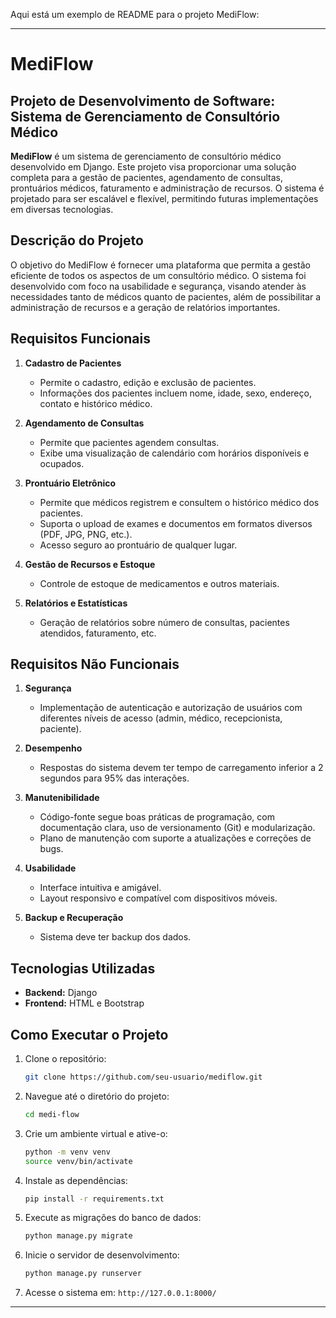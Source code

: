 Aqui está um exemplo de README para o projeto MediFlow:

---

# MediFlow

## Projeto de Desenvolvimento de Software: Sistema de Gerenciamento de Consultório Médico

**MediFlow** é um sistema de gerenciamento de consultório médico desenvolvido em Django. Este projeto visa proporcionar uma solução completa para a gestão de pacientes, agendamento de consultas, prontuários médicos, faturamento e administração de recursos. O sistema é projetado para ser escalável e flexível, permitindo futuras implementações em diversas tecnologias.

## Descrição do Projeto

O objetivo do MediFlow é fornecer uma plataforma que permita a gestão eficiente de todos os aspectos de um consultório médico. O sistema foi desenvolvido com foco na usabilidade e segurança, visando atender às necessidades tanto de médicos quanto de pacientes, além de possibilitar a administração de recursos e a geração de relatórios importantes.

## Requisitos Funcionais

1. **Cadastro de Pacientes**

   - Permite o cadastro, edição e exclusão de pacientes.
   - Informações dos pacientes incluem nome, idade, sexo, endereço, contato e histórico médico.

2. **Agendamento de Consultas**

   - Permite que pacientes agendem consultas.
   - Exibe uma visualização de calendário com horários disponíveis e ocupados.

3. **Prontuário Eletrônico**

   - Permite que médicos registrem e consultem o histórico médico dos pacientes.
   - Suporta o upload de exames e documentos em formatos diversos (PDF, JPG, PNG, etc.).
   - Acesso seguro ao prontuário de qualquer lugar.

4. **Gestão de Recursos e Estoque**

   - Controle de estoque de medicamentos e outros materiais.

5. **Relatórios e Estatísticas**
   - Geração de relatórios sobre número de consultas, pacientes atendidos, faturamento, etc.

## Requisitos Não Funcionais

1. **Segurança**

   - Implementação de autenticação e autorização de usuários com diferentes níveis de acesso (admin, médico, recepcionista, paciente).

2. **Desempenho**

   - Respostas do sistema devem ter tempo de carregamento inferior a 2 segundos para 95% das interações.

3. **Manutenibilidade**

   - Código-fonte segue boas práticas de programação, com documentação clara, uso de versionamento (Git) e modularização.
   - Plano de manutenção com suporte a atualizações e correções de bugs.

4. **Usabilidade**

   - Interface intuitiva e amigável.
   - Layout responsivo e compatível com dispositivos móveis.

5. **Backup e Recuperação**
   - Sistema deve ter backup dos dados.

## Tecnologias Utilizadas

- **Backend:** Django
- **Frontend:** HTML e Bootstrap

## Como Executar o Projeto

1. Clone o repositório:

   ```bash
   git clone https://github.com/seu-usuario/mediflow.git
   ```

2. Navegue até o diretório do projeto:

   ```bash
   cd medi-flow
   ```

3. Crie um ambiente virtual e ative-o:

   ```bash
   python -m venv venv
   source venv/bin/activate
   ```

4. Instale as dependências:

   ```bash
   pip install -r requirements.txt
   ```

5. Execute as migrações do banco de dados:

   ```bash
   python manage.py migrate
   ```

6. Inicie o servidor de desenvolvimento:

   ```bash
   python manage.py runserver
   ```

7. Acesse o sistema em: `http://127.0.0.1:8000/`

---
